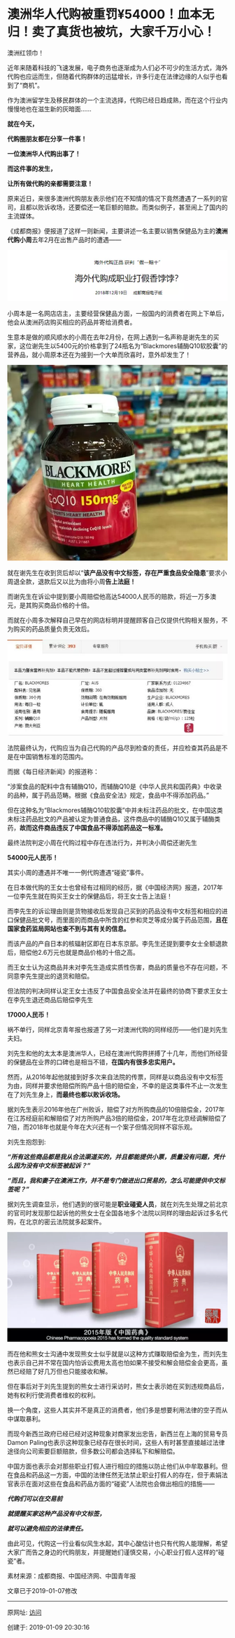 

# 澳洲华人代购被重罚¥54000！血本无归！卖了真货也被坑，大家千万小心！

澳洲红领巾！

近年来随着科技的飞速发展，电子商务也逐渐成为人们必不可少的生活方式，海外代购也应运而生，但随着代购群体的迅猛增长，许多行走在法律边缘的人似乎也看到了“商机”。

作为澳洲留学生及移民群体的一个主流选择，代购已经日趋成熟，而在这个行业内慢慢地也在滋生新的灰暗面......

**就在今天，**

**代购圈朋友都在分享一件事！**

**一位澳洲华人代购出事了！**

**而这件事的发生，**

**让所有做代购的亲都需要注意！**

原来近日，来很多澳洲代购朋友表示他们在不知情的情况下竟然遭遇了一系列的官司，且都以败诉收场，还要偿还一笔巨额的赔款。而类似例子，甚至闹上了国内的主流媒体。

  《成都商报》便报道了这样一则新闻，主要讲述一名主要以销售保健品为主的**澳洲代购小周**去年2月在出售产品时的遭遇——

![图20190109-3代购打假](图20190109-3代购打假.webp)

  小周本是一名网店店主，主要经营保健品方面，一般国内的消费者在网上下单后，他会从澳洲药店购买相应的药品并寄给消费者。

生意本是做的顺风顺水的小周在去年2月份，在网上遇到一名声称是谢先生的买家，这位谢先生以5400元的价格拿到了24瓶名为“Blackmores辅酶Q10软胶囊”的营养品，就小周原本还在为接到一个大单而欣喜时，意外却发生了！

![图20190109-4代购打假](图20190109-4代购打假.webp)

就在谢先生在收到货后却以“**该产品没有中文标签，存在严重食品安全隐患**”要求小周退全款，退款后又以比为由将小周**告上法庭！**

而谢先生在诉讼中提到要小周赔偿他高达54000人民币的赔款，将近一万多澳元，是其购买商品价格的十倍。

而就在小周多次解释自己早在的网店标明并提醒顾客自己仅提供代购相关服务，不为购买的药品质量负责无效后。

![图20190109-5代购打假](图20190109-5代购打假.webp)

法院最终认为，代购应当为自己代购的产品尽到检查的责任，并应检查其药品是不是在中国销售标准的范围内。

而据《每日经济新闻》的报道称：

  “涉案食品的配料中含有辅酶Q10，而辅酶Q10是《中华人民共和国药典》中收录的品种，属于药品范畴。根据《食品安全法》规定，食品中不得添加药品。”

但在这种名为“Blackmores辅酶Q10软胶囊”中并未标注药品的批文，在中国这类未标注药品批文的产品被认定为普通食品，这件商品中的辅酶Q10又属于辅酶类药，**故而这件商品违反了中国食品不得添加药品这一标准。**

最终法院判定小周在代购过程中存在违法行为，并判决小周偿还谢先生

**54000元人民币！**

其实小周的遭遇并不唯一一例代购遭遇“碰瓷”事件。

在日本做代购的王女士也曾经有过相同的经历，据《中国经济网》报道，2017年一位李先生就在购买王女士的保健品后，将王女士告上法庭！

而李先生的诉讼理由则是货物接收后发现自己买到的药品没有中文标签和相应的进口保健品批文号，而里面的而商品中所含的红参和灵芝等成分属于药品范围，**且在国家食药监局网站也查不到与其有关的信息。**

而该产品的产自日本的核辐射区即在日本东京部。李先生还提到要李女士全额退款后，赔偿他2.6万元也就是商品价格的十倍之高。

而王女士认为这商品并未对李先生造成实质性伤害，商品的质量也不存在问题，不同意李先生提出的退货和赔偿。

但法院的判决同样认定王女士违反了中国食品安全法并在最终的协商下要求王女士在李先生退还商品后赔偿李先生

**17000人民币！**

 祸不单行，同样北京青年报也报道了另一对澳洲代购的同样经历——他们是刘先生夫妇。

刘先生和他的太太本是澳洲华人，已经在澳洲代购界拼搏了十几年，而他们所经营的保健品在业界的口碑也是相当不错，**在国内有很多忠实用户。**

然而，从2016年起他就接到好多次来自法院的传票，同样是以商品没有中文标签为由，同样并要求他赔偿所购产品十倍的赔偿金，不幸的是这类事件不止一次发生在了刘先生身上，**而最终也都以败诉收场。**

据刘先生表示2016年他在广州败诉，赔偿了对方所购商品的10倍赔偿金，2017年在江苏经庭前和解赔偿了对方所购产品3倍的赔偿金，2017年在北京经调解赔偿了7倍，而2018年也就是今年在大兴还有一个案子但情况同样不容乐观。

  刘先生抱怨到:

  **_“所有这些商品都是我从合法渠道买的，并且都能提供小票，质量没有问题，凭什么因为没有中文标签被起诉？”_**

**_“而且，我和妻子在澳洲工作，并不是专门做进出口贸易的，怎么可能提供中文标签呢？”_**

  据刘先生调查显示，他们遇到的很可能是**职业碰瓷人员**，就在刘先生处理之前北京的官司时发现那位起诉他的熊女士在全国各地多个法院以同样的理由起诉过多名代购，在北京的密云法院就多起案件。

![图20190109-6代购打假](图20190109-6代购打假.webp)

而在他和熊女士沟通中发现熊女士似乎就是以这种方式赚取赔偿金为生，而刘先生也表示自己并不常在国内怕诉讼费用太高也怕如果不接受和解会赔偿金会更高，虽然已经赔了好几万但也只能接收和解。

但在事后对于刘先生提到的熊女士进行采访时，熊女士表示她在买到违规商品后，她有权利行使消费者维权的权利。

换一个角度，这些人其实并不是真正的消费者，他们多是想要利用法律的空子而从中谋取暴利。

而现今新西兰政府已经已经对这种现象对商家发出忠告，新西兰在上海的贸易专员Damon Paling也表示这种现象已经存在很长时间，这些人有时甚至直接越过法律途径向公司索要巨额赔款，但多数公司都会选择私下和解赔偿。

中国方面也表示会对那些职业打假人进行相应的措施以防止他们从中牟取暴利。但在食品和药品这一方面，中国的法律任然无法禁止职业打假人的存在，但于素娟法官表示在面对这些在食品和药品方面的“碰瓷”人法院也会做出相应的措施——

**_代购们可以在交易前_**

**_就提醒买家这种产品没有中文标签，_**

**_就可以避免相应的法律责任。_**

由此可见，代购这一行业看似风生水起，其中心酸估计也只有代购人能理解，希望大家广而告之身边的代购朋友，并提醒她们谨慎交易，小心职业打假人这样的“碰瓷”者。

  素材来源：成都商报、中国经济网、中国青年报



文章已于2019-01-07修改

---------------------------------------------------


原网址: [访问](https://mp.weixin.qq.com/s/P2kqu-KsIZtJBk14U3gyqA)

创建于: 2019-01-09 20:30:16